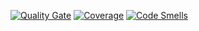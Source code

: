 [![Quality Gate](https://sonarcloud.io/api/project_badges/measure?project=AlexLeger_fantastic-couscous&metric=alert_status)](https://sonarcloud.io/dashboard?id=AlexLeger_fantastic-couscous)
[![Coverage](https://sonarcloud.io/api/project_badges/measure?project=AlexLeger_fantastic-couscous&metric=coverage)](https://sonarcloud.io/component_measures?id=AlexLeger_fantastic-couscous&metric=Coverage)
[![Code Smells](https://sonarcloud.io/api/project_badges/measure?project=AlexLeger_fantastic-couscous&metric=code_smells)](https://sonarcloud.io/component_measures?id=AlexLeger_fantastic-couscous&metric=Maintainability)